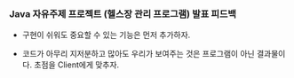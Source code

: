 ### Java 자유주제 프로젝트 (헬스장 관리 프로그램) 발표 피드백

- 구현이 쉬워도 중요할 수 있는 기능은 먼저 추가하자.

- 코드가 아무리 지저분하고 많아도 우리가 보여주는 것은 프로그램이 아닌 결과물이다. 초점을 Client에게 맞추자.

